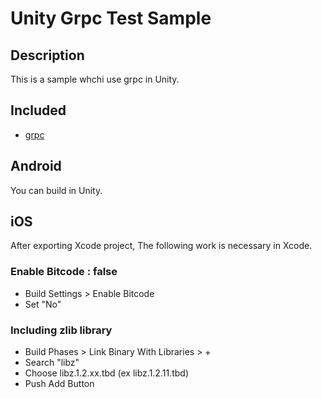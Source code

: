# Unity Grpc Test Sample

## Description

This is a sample whchi use grpc in Unity.

## Included

- [grpc](https://github.com/grpc/grpc/tree/master/src/csharp/experimental#unity)

## Android

You can build in Unity.

## iOS

After exporting Xcode project, The following work is necessary in Xcode.

### Enable Bitcode : false

- Build Settings > Enable Bitcode
- Set "No"

### Including zlib library

- Build Phases > Link Binary With Libraries > +
- Search "libz"
- Choose libz.1.2.xx.tbd (ex libz.1.2.11.tbd)
- Push Add Button

